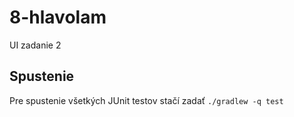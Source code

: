 # 8-hlavolam
UI zadanie 2

## Spustenie
Pre spustenie všetkých JUnit testov stačí zadať `./gradlew -q test`